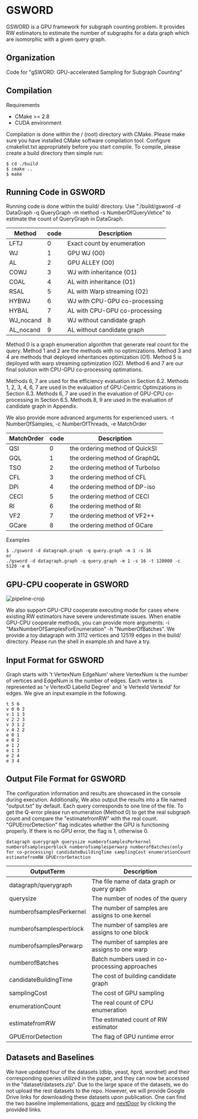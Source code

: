 # GSWORD
GSWORD is a GPU framework for subgraph counting problem. It provides RW estimators to estimate the number of subgraphs for a data graph which are isomorphic with a given query graph.

Organization
--------
Code for "gSWORD: GPU-accelerated Sampling for Subgraph Counting"

<!-- Download
--------
There is a public tool to download the code from anonymous4open. (https://github.com/ShoufaChen/clone-anonymous4open) -->

Compilation
--------

Requirements

* CMake &gt;= 2.8
* CUDA environment

Compilation is done within the / (root) directory with CMake. 
Please make sure you have installed CMake software compilation tool.
Configure cmakelist.txt appropriately before you start compile. 
To compile, please create a build directory then simple run:

```
$ cd ./build
$ cmake ..
$ make
```

Running Code in GSWORD
--------
Running code is done within the build/ directory. 
Use "./build/gsword -d DataGraph -q QueryGraph -m method -s NumberOfQueryVetice" to estimate the count of QueryGraph in DataGraph.

| Method    | code | Description                   |
| --------- | ---- | ----------------------------- |
| LFTJ      | 0    | Exact count by enumeration    |
| WJ        | 1    | GPU WJ  (O0)                  |
| AL        | 2    | GPU ALLEY  (O0)               |
| COWJ      | 3    | WJ with inheritance (O1)      |
| COAL      | 4    | AL with inheritance (O1)      |
| RSAL      | 5    | AL with Warp streaming (O2)   |
| HYBWJ     | 6    | WJ with CPU-GPU co-processing |
| HYBAL     | 7    | AL with CPU-GPU co-processing |
| WJ_nocand | 8    | WJ without candidate graph    |
| AL_nocand | 9    | AL without candidate graph    |

Method 0 is a graph enumeration algorithm that generate real count for the query. Method 1 and 2 are the methods with no optimizations. Method 3 and 4 are methods that deployed inheritances optimization (O1). Method 5 is deployed with warp streaming optimization (O2). Method 6 and 7 are our final solution with CPU-GPU co-processing optimations.

Methods 6, 7 are used for the efficiency evaluation in Section 6.2. Methods 1, 2, 3, 4, 6, 7 are used in the evaluation of GPU-Centric Optimizations in Section 6.3. Methods 6, 7 are used in the evaluation of GPU-CPU co-processing in Section 6.5. Methods 8, 9 are used in the evaluation of candidate graph in Appendix.

We also provide more advanced arguments for experienced users. 
-t NumberOfSamples,  -c NumberOfThreads, -e MatchOrder

| MatchOrder | code | Description                     |
| ---------- | ---- | ------------------------------- |
| QSI        | 0    | the ordering method of QuickSI  |
| GQL        | 1    | the ordering method of GraphQL  |
| TSO        | 2    | the ordering method of TurboIso |
| CFL        | 3    | the ordering method of CFL      |
| DPi        | 4    | the ordering method of DP-iso   |
| CECI       | 5    | the ordering method of CECI     |
| RI         | 6    | the ordering method of RI       |
| VF2        | 7    | the ordering method of VF2++    |
| GCare      | 8    | the ordering method of GCare    |

Examples
```
$ ./gsword -d datagraph.graph -q query.graph -m 1 -s 16
or
./gsword -d datagraph.graph -q query.graph -m 1 -s 16 -t 128000 -c 5120 -e 6
```

GPU-CPU cooperate in GSWORD
--------

![pipeline-crop](https://github.com/Gibyeng/gsword/assets/19706360/8a96fc3d-0301-476e-a231-0fe89663ea32)

We also support GPU-CPU cooperate executing mode for cases where existing RW estimators have severe underestimate issues.
When enable GPU-CPU cooperate methods, you can provide more arguments: -i "MaxNumberOfSamplesForEnumeration" -h "NumberOfBatches". 
We provide a toy datagraph with 3112 vertices and 12519 edges in the build/ directory. Please run the shell in example.sh and have a try.

Input Format for GSWORD
--------
 Graph starts with 't VertexNum EdgeNum' where VertexNum is the number of vertices and EdgeNum is the number of edges. Each vertex is represented as 'v VertexID LabelId Degree' and 'e VertexId VertexId' for edges. We give an input example in the following.

```
t 5 6
v 0 0 2
v 1 1 3
v 2 2 3
v 3 1 2
v 4 2 2
e 0 1
e 0 2
e 1 2
e 1 3
e 2 4
e 3 4
```

Output File Format for GSWORD
--------
The configuration information and results are showcased in the console during execution. Additionally, We also output the results into a file named "output.txt" by default. Each query corresponds to one line of the file. To get the Q-error please run enumeration (Method 0) to get the real subgraph count and compare the "estimatefromRW" with the real count. "GPUErrorDetection" flag indicates whether the GPU is functioning properly. If there is no GPU error, the flag is 1, otherwise 0. 


```
datagraph querygraph querysize numberofsamplesPerkernel numberofsamplesperblock numberofsamplesperwarp numberofBatches(only for co-processing) candidateBuildingTime samplingCost enumerationCount estimatefromRW GPUErrorDetection
```

| OutputTerm               | Description                                     |
| ------------------------ | ----------------------------------------------- |
| datagraph/querygraph     | The file name of data graph or query graph      |
| querysize                | The number of nodes of the query                |
| numberofsamplesPerkernel | The number of samples are assigns to one kernel |
| numberofsamplesperblock  | The number of samples are assigns to one block  |
| numberofsamplesPerwarp   | The number of samples are assigns to one warp   |
| numberofBatches          | Batch numbers used in co-processing approaches  |
| candidateBuildingTime    | The cost of building candidate graph            |
| samplingCost             | The cost of GPU sampling                        |
| enumerationCount         | The real count of CPU enumeration               |
| estimatefromRW           | The estimated count of RW estimator             |
| GPUErrorDetection        | The flag of GPU runtime error                   |



Datasets and Baselines
--------
We have updated four of the datasets (dblp, yeast, hprd, wordnet) and their corresponding queries utilized in the paper, and they can now be accessed in the "dataset/datasets.zip". Due to the large space of the datasets, we do not upload the rest datasets to the repo. However, we will provide Google Drive links for downloading these datasets upon publication. One can find the two baseline implementations, [gcare](https://github.com/yspark-dblab/gcare.git) and [nextDoor](https://github.com/plasma-umass/NextDoor) by clicking the provided links. 
